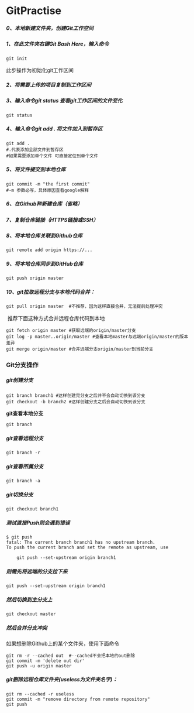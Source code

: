 # GitPractise

##### 0、本地新建文件夹，创建Git工作空间

##### 1、在此文件夹右键Git Bash Here，输入命令 

```Java
git init
```

此步操作为初始化git工作区间

##### 2、将需要上传的项目复制到工作区间

##### 3、输入命令git status 查看git工作区间的文件变化

```
git status
```

##### 4、输入命令git add . 将文件加入到暂存区

```
git add .
#.代表添加全部文件到暂存区
#如果需要添加单个文件 可直接定位到单个文件
```

##### 5、将文件提交到本地仓库

```
git commit -m "the first commit"
#-m 参数必写，具体原因查看google解释
```

##### 6、在Github种新建仓库（省略）

##### 7、复制仓库链接（HTTPS链接或SSH）

##### 8、将本地仓库关联到Github仓库

```
git remote add origin https://...
```

##### 9、将本地仓库同步到GitHub仓库

```
git push origin master
```

##### 10、git拉取远程分支与本地代码合并：

```java
git pull origin master	#不推荐，因为这样直接合并，无法提前处理冲突
```

​	推荐下面这种方式合并远程仓库代码到本地

```
git fetch origin master #获取远端的origin/master分支
git log -p master..origin/master #查看本地master与远端origin/master的版本差异
git merge origin/master #合并远端分支origin/master到当前分支
```

### Git分支操作

##### git创建分支 

```
git branch branch1 #这样创建完分支之后并不会自动切换到该分支
git checkout -b branch2 #这样创建分支之后会自动切换到该分支
```

**git查看本地分支**

```git
git branch
```

##### git查看远程分支

```
git branch -r
```

##### git查看所属分支

```
git branch -a
```

##### git切换分支

```
git checkout branch1
```

##### 测试直接Push则会遇到错误

```
$ git push
fatal: The current branch branch1 has no upstream branch.
To push the current branch and set the remote as upstream, use

    git push --set-upstream origin branch1

```

##### 则需先将远端的分支拉下来

```
git push --set-upstream origin branch1
```

##### 然后切换到主分支上

```
git checkout master
```

##### 然后合并分支冲突

如果想删除Github上的某个文件夹，使用下面命令

```
git rm -r --cached out  #--cached不会把本地的out删除
git commit -m 'delete out dir'
git push -u origin master
```

##### git删除远程仓库文件夹(useless为文件夹名字)：

```
git rm --cached -r useless
git commit -m "remove directory from remote repository"
git push
```


